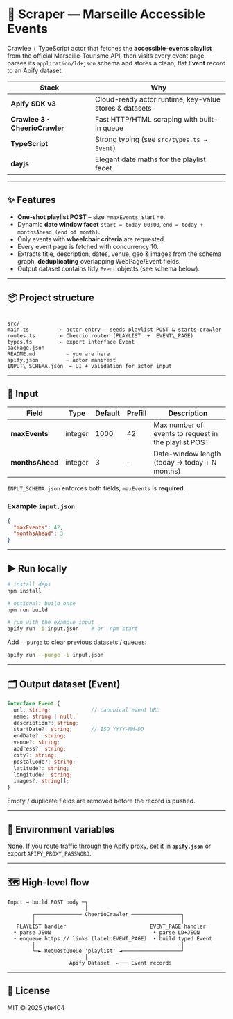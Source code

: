 # 🧭 Scraper — Marseille Accessible Events

Crawlee + TypeScript actor that fetches the **accessible-events playlist** from the official
Marseille-Tourisme API, then visits every event page, parses its
`application/ld+json` schema and stores a clean, flat **Event** record to
an Apify dataset.

| Stack | Why |
|-------|-----|
| **Apify SDK v3** | Cloud-ready actor runtime, key-value stores & datasets |
| **Crawlee 3 · CheerioCrawler** | Fast HTTP/HTML scraping with built-in queue |
| **TypeScript** | Strong typing (see `src/types.ts → Event`) |
| **dayjs** | Elegant date maths for the playlist facet |

---

## ✨ Features

* **One-shot playlist POST** – size =`maxEvents`, start =`0`.
* Dynamic **date window facet**
  `start = today 00:00`, `end = today + monthsAhead (end of month)`.
* Only events with **wheelchair criteria** are requested.
* Every event page is fetched with concurrency 10.
* Extracts title, description, dates, venue, geo & images from the
  schema graph, **deduplicating** overlapping WebPage/Event fields.
* Output dataset contains tidy `Event` objects (see schema below).

---

## 📦 Project structure

```

src/
main.ts          ⇠ actor entry – seeds playlist POST & starts crawler
routes.ts        ⇠ Cheerio router (PLAYLIST  +  EVENT\_PAGE)
types.ts         ⇠ export interface Event
package.json
README.md          ⇠ you are here
apify.json         ⇠ actor manifest
INPUT\_SCHEMA.json  ⇠ UI + validation for actor input

````

---

## 🔧 Input

| Field | Type | Default | Prefill | Description |
|-------|------|---------|---------|-------------|
| **maxEvents** | integer | 1000 | 42 | Max number of events to request in the playlist POST |
| **monthsAhead** | integer | 3 | – | Date-window length (today → today + N months) |

`INPUT_SCHEMA.json` enforces both fields; `maxEvents` is **required**.

### Example `input.json`

```json
{
  "maxEvents": 42,
  "monthsAhead": 3
}
````

---

## ▶️ Run locally

```bash
# install deps
npm install

# optional: build once
npm run build

# run with the example input
apify run -i input.json    # or  npm start
```

Add `--purge` to clear previous datasets / queues:

```bash
apify run --purge -i input.json
```

---

## 🗂 Output dataset (Event)

```ts
interface Event {
  url: string;             // canonical event URL
  name: string | null;
  description?: string;
  startDate?: string;      // ISO YYYY-MM-DD
  endDate?: string;
  venue?: string;
  address?: string;
  city?: string;
  postalCode?: string;
  latitude?: string;
  longitude?: string;
  images?: string[];
}
```

Empty / duplicate fields are removed before the record is pushed.

---

## 🔑 Environment variables

None.
If you route traffic through the Apify proxy, set it in **`apify.json`**
or export `APIFY_PROXY_PASSWORD`.

---

## 🗺️ High-level flow

```text
Input → build POST body ─┐
                         │
        ┌─────────────── CheerioCrawler ────────────────┐
        │                                               │
   PLAYLIST handler                           EVENT_PAGE handler
  • parse JSON                                 • parse LD+JSON
  • enqueue https:// links (label:EVENT_PAGE)  • build typed Event
        │                                               │
        └─► RequestQueue 'playlist' ◄───────────────────┘
                         │
                    Apify Dataset  ←─── Event records
```

---

## 📝 License

MIT © 2025 yfe404

